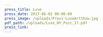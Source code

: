 ```yaml
---
press_title: Luxe
press_date: 2017-06-02 00:00:00
press_image: /uploads/Press-LuxeArtShow.jpg
pdf_path: /uploads/Luxe_NY_Post_17.pdf
press_link:
---
```

